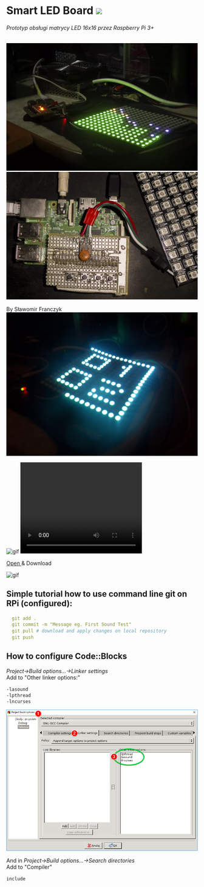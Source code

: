 # Smart LED Board <img href="" src="https://img.shields.io/pypi/status/Django.svg"/>
###### Prototyp obsługi matrycy LED 16x16 przez Raspberry Pi 3+
<img src="./obj/1.webp" href="" alt="webp"/>

<img src="./obj/3.webp" href="" alt="png"/>

By Sławomir Franczyk
<img src="./obj/2.jpg" href="" alt="png"/>


<img src="./obj/clock.gif" href="" alt="gif"/>

<video width="320" height="240" controls>
  <source src="https://github.com/informacja/Smart_LED_board/blob/master/obj/soundV.mp4" type="video/mp4">
Your browser does not support the video tag.
</video>
<p><a href="./obj/soundV.mp4" download="Sound test.mp4"> Open </a> & Download <p> 

<img src="./obj/test.gif" href="" alt="gif"/>
<h2>Simple tutorial how to use command line git on RPi (configured):</h2>

```YAML
  git add . 
  git commit -m "Message eg. First Sound Test"
  git pull # download and apply changes on local repository
  git push 
```

<h2> How to configure Code::Blocks</h2>
<p><i> Project->Build options...->Linker settings</i><br>
Add to "Other linker options:"</p>

```text
-lasound
-lpthread
-lncurses 
```

<img src="./obj/conf_codeblocks.png" href="" alt="CodeBlocs Configuration"/>

<p>And in <i>Project->Build options...->Search directories </i><br> 
Add to "Compiler" </p>

```text
include
```
